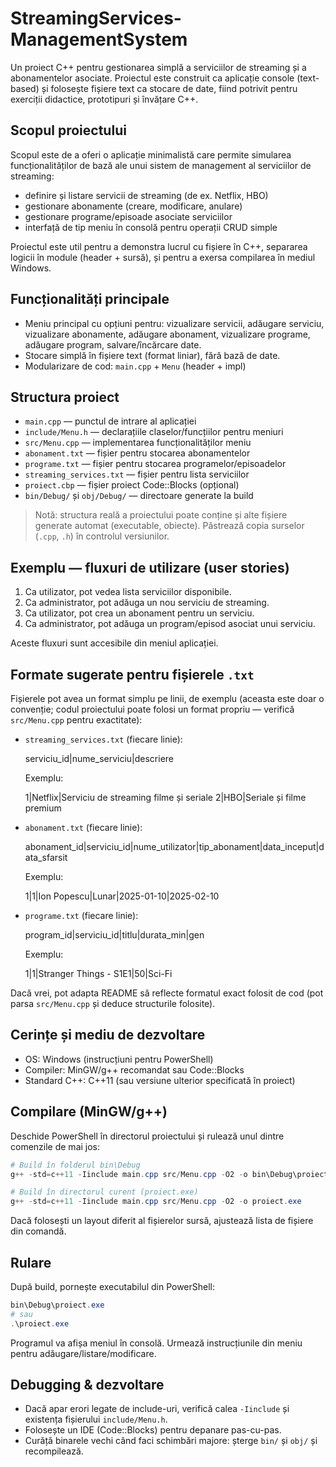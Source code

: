 # StreamingServices-ManagementSystem

Un proiect C++ pentru gestionarea simplă a serviciilor de streaming și a abonamentelor asociate. Proiectul este construit ca aplicație console (text-based) și folosește fișiere text ca stocare de date, fiind potrivit pentru exerciții didactice, prototipuri și învățare C++.

## Scopul proiectului

Scopul este de a oferi o aplicație minimalistă care permite simularea funcționalităților de bază ale unui sistem de management al serviciilor de streaming:

- definire și listare servicii de streaming (de ex. Netflix, HBO)
- gestionare abonamente (creare, modificare, anulare)
- gestionare programe/episoade asociate serviciilor
- interfață de tip meniu în consolă pentru operații CRUD simple

Proiectul este util pentru a demonstra lucrul cu fișiere în C++, separarea logicii în module (header + sursă), și pentru a exersa compilarea în mediul Windows.

## Funcționalități principale

- Meniu principal cu opțiuni pentru: vizualizare servicii, adăugare serviciu, vizualizare abonamente, adăugare abonament, vizualizare programe, adăugare program, salvare/încărcare date.
- Stocare simplă în fișiere text (format liniar), fără bază de date.
- Modularizare de cod: `main.cpp` + `Menu` (header + impl)

## Structura proiect

- `main.cpp` — punctul de intrare al aplicației
- `include/Menu.h` — declarațiile claselor/funcțiilor pentru meniuri
- `src/Menu.cpp` — implementarea funcționalităților meniu
- `abonament.txt` — fișier pentru stocarea abonamentelor
- `programe.txt` — fișier pentru stocarea programelor/episoadelor
- `streaming_services.txt` — fișier pentru lista serviciilor
- `proiect.cbp` — fișier proiect Code::Blocks (opțional)
- `bin/Debug/` și `obj/Debug/` — directoare generate la build

> Notă: structura reală a proiectului poate conține și alte fișiere generate automat (executable, obiecte). Păstrează copia surselor (`.cpp`, `.h`) în controlul versiunilor.

## Exemplu — fluxuri de utilizare (user stories)

1. Ca utilizator, pot vedea lista serviciilor disponibile.
2. Ca administrator, pot adăuga un nou serviciu de streaming.
3. Ca utilizator, pot crea un abonament pentru un serviciu.
4. Ca administrator, pot adăuga un program/episod asociat unui serviciu.

Aceste fluxuri sunt accesibile din meniul aplicației.

## Formate sugerate pentru fișierele `.txt`

Fișierele pot avea un format simplu pe linii, de exemplu (aceasta este doar o convenție; codul proiectului poate folosi un format propriu — verifică `src/Menu.cpp` pentru exactitate):

- `streaming_services.txt` (fiecare linie):

  serviciu_id|nume_serviciu|descriere

  Exemplu:

  1|Netflix|Serviciu de streaming filme și seriale
  2|HBO|Seriale și filme premium

- `abonament.txt` (fiecare linie):

  abonament_id|serviciu_id|nume_utilizator|tip_abonament|data_inceput|data_sfarsit

  Exemplu:

  1|1|Ion Popescu|Lunar|2025-01-10|2025-02-10

- `programe.txt` (fiecare linie):

  program_id|serviciu_id|titlu|durata_min|gen

  Exemplu:

  1|1|Stranger Things - S1E1|50|Sci-Fi

Dacă vrei, pot adapta README să reflecte formatul exact folosit de cod (pot parsa `src/Menu.cpp` și deduce structurile folosite).

## Cerințe și mediu de dezvoltare

- OS: Windows (instrucțiuni pentru PowerShell)
- Compiler: MinGW/g++ recomandat sau Code::Blocks
- Standard C++: C++11 (sau versiune ulterior specificată în proiect)

## Compilare (MinGW/g++)

Deschide PowerShell în directorul proiectului și rulează unul dintre comenzile de mai jos:

```powershell
# Build în folderul bin\Debug
g++ -std=c++11 -Iinclude main.cpp src/Menu.cpp -O2 -o bin\Debug\proiect.exe

# Build în directorul curent (proiect.exe)
g++ -std=c++11 -Iinclude main.cpp src/Menu.cpp -O2 -o proiect.exe
```

Dacă folosești un layout diferit al fișierelor sursă, ajustează lista de fișiere din comandă.

## Rulare

După build, pornește executabilul din PowerShell:

```powershell
bin\Debug\proiect.exe
# sau
.\proiect.exe
```

Programul va afișa meniul în consolă. Urmează instrucțiunile din meniu pentru adăugare/listare/modificare.

## Debugging & dezvoltare

- Dacă apar erori legate de include-uri, verifică calea `-Iinclude` și existența fișierului `include/Menu.h`.
- Folosește un IDE (Code::Blocks) pentru depanare pas-cu-pas.
- Curăță binarele vechi când faci schimbări majore: șterge `bin/` și `obj/` și recompilează.

